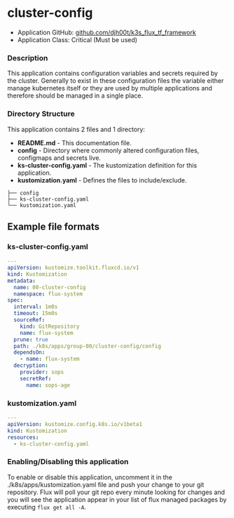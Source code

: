 # cluster-config

* Application GitHub: [github.com/djh00t/k3s_flux_tf_framework](https://github.com/djh00t/k3s_flux_tf_framework)
* Application Class: Critical (Must be used)

### Description

This application contains configuration variables and secrets required by the cluster. Generally to exist in these configuration files the variable either manage kubernetes itself or they are used by multiple applications and therefore should be managed in a single place.

### Directory Structure

This application contains 2 files and 1 directory:

* **README.md** \- This documentation file\.
* **config** \- Directory where commonly altered configuration files\, configmaps and secrets live\.
* **ks-cluster-config.yaml** \- The kustomization definition for this application\.
* **kustomization.yaml** \- Defines the files to include/exclude\.

```
├── config
├── ks-cluster-config.yaml
└── kustomization.yaml
```

## Example file formats

### ks-cluster-config.yaml

```yaml
---
apiVersion: kustomize.toolkit.fluxcd.io/v1
kind: Kustomization
metadata:
  name: 00-cluster-config
  namespace: flux-system
spec:
  interval: 1m0s
  timeout: 15m0s
  sourceRef:
    kind: GitRepository
    name: flux-system
  prune: true
  path: ./k8s/apps/group-00/cluster-config/config
  dependsOn:
    - name: flux-system
  decryption:
    provider: sops
    secretRef:
      name: sops-age
```

### kustomization.yaml

```yaml
---
apiVersion: kustomize.config.k8s.io/v1beta1
kind: Kustomization
resources:
  - ks-cluster-config.yaml
```

### Enabling/Disabling this application

To enable or disable this application, uncomment it in the ./k8s/apps/kustomization.yaml file and push your change to your git repository. Flux will poll your git repo every minute looking for changes and you will see the application appear in your list of flux managed packages by executing `flux get all -A`.